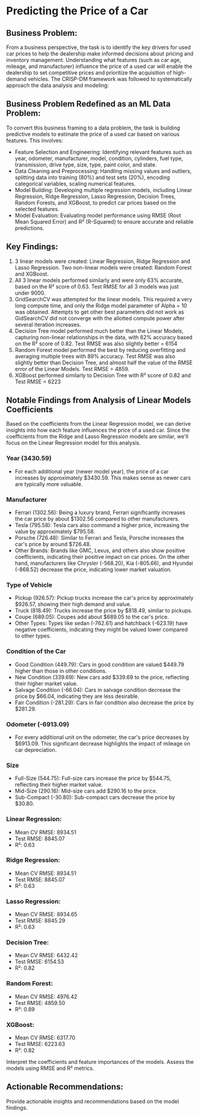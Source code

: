 # Predicting the Price of a Car

## Business Problem:

From a business perspective, the task is to identify the key drivers for used car prices to help the dealership make informed decisions about pricing and inventory management. Understanding what features (such as car age, mileage, and manufacturer) influence the price of a used car will enable the dealership to set competitive prices and prioritize the acquisition of high-demand vehicles. The CRISP-DM framework was followed to systematically approach the data analysis and modeling:

## Business Problem Redefined as an ML Data Problem:
To convert this business framing to a data problem, the task is building predictive models to estimate the price of a used car based on various features. This involves:
- Feature Selection and Engineering: Identifying relevant features such as year, odometer, manufacturer, model, condition, cylinders, fuel type, transmission, drive type, size, type, paint color, and state.
- Data Cleaning and Preprocessing: Handling missing values and outliers, splitting data into training (80%) and test sets (20%), encoding categorical variables, scaling numerical features.
- Model Building: Developing multiple regression models, including Linear Regression, Ridge Regression, Lasso Regression, Decision Trees, Random Forests, and XGBoost, to predict car prices based on the selected features.
- Model Evaluation: Evaluating model performance using RMSE (Root Mean Squared Error) and R² (R-Squared) to ensure accurate and reliable predictions.

## Key Findings:

1) 3 linear models were created: Linear Regression, Ridge Regression and Lasso Regression.  Two non-linear models were created: Random Forest and XGBoost. 
2) All 3 linear models performed similarly and were only 63% accurate, based on the R² score of 0.63. Test RMSE for all 3 models was just under 9000.
3) GridSearchCV was attempted for the linear models.  This required a very long compute time, and only the Ridge model parameter of Alpha = 10 was obtained. Attempts to get other best parameters did not work as GidSearchCV did not converge with the allotted compute power after several iteration increases.
4) Decision Tree model performed much better than the Linear Models, capturing non-linear relationships in the data, with 82% accuracy based on the R² score of 0.82. Test RMSE was also slightly better = 6154
5) Random Forest model performed the best by reducing overfitting and averaging multiple trees with 89% accuracy.  Test RMSE was also slightly better than Decision Tree, and almost half the value of the RMSE error of the Linear Models. Test RMSE = 4859.
6) XGBoost performed similarly to Decision Tree with R² score of 0.82 and Test RMSE = 6223

## Notable Findings from Analysis of Linear Models Coefficients
Based on the coefficients from the Linear Regression model, we can derive insights into how each feature influences the price of a used car. Since the coefficients from the Ridge and Lasso Regression models are similar, we'll focus on the Linear Regression model for this analysis.

### Year (3430.59)
- For each additional year (newer model year), the price of a car increases by approximately $3430.59. This makes sense as newer cars are typically more valuable.

### Manufacturer
- Ferrari (1302.56): Being a luxury brand, Ferrari significantly increases the car price by about $1302.56 compared to other manufacturers.
- Tesla (795.58): Tesla cars also command a higher price, increasing the value by approximately $795.58.
- Porsche (726.48): Similar to Ferrari and Tesla, Porsche increases the car's price by around $726.48.
- Other Brands: Brands like GMC, Lexus, and others also show positive coefficients, indicating their positive impact on car prices. On the other hand, manufacturers like Chrysler (-568.20), Kia (-805.66), and Hyundai (-868.52) decrease the price, indicating lower market valuation.

### Type of Vehicle
- Pickup (926.57): Pickup trucks increase the car's price by approximately $926.57, showing their high demand and value.
- Truck (818.49): Trucks increase the price by $818.49, similar to pickups.
- Coupe (689.05): Coupes add about $689.05 to the car's price.
- Other Types: Types like sedan (-762.61) and hatchback (-623.19) have negative coefficients, indicating they might be valued lower compared to other types.

### Condition of the Car
- Good Condition (449.79): Cars in good condition are valued $449.79 higher than those in other conditions.
- New Condition (339.69): New cars add $339.69 to the price, reflecting their higher market value.
- Salvage Condition (-66.04): Cars in salvage condition decrease the price by $66.04, indicating they are less desirable.
- Fair Condition (-281.29): Cars in fair condition also decrease the price by $281.29.

### Odometer (-6913.09)
- For every additional unit on the odometer, the car's price decreases by $6913.09. This significant decrease highlights the impact of mileage on car depreciation.

### Size
- Full-Size (544.75): Full-size cars increase the price by $544.75, reflecting their higher market value.
- Mid-Size (290.16): Mid-size cars add $290.16 to the price.
- Sub-Compact (-30.80): Sub-compact cars decrease the price by $30.80.

### Linear Regression:
- Mean CV RMSE: 8934.51
- Test RMSE: 8845.07
- R²: 0.63

### Ridge Regression:
- Mean CV RMSE: 8934.51
- Test RMSE: 8845.07
- R²: 0.63

### Lasso Regression:
- Mean CV RMSE: 8934.65
- Test RMSE: 8845.29
- R²: 0.63

### Decision Tree:
- Mean CV RMSE: 6432.42
- Test RMSE: 6154.53
- R²: 0.82

### Random Forest:
- Mean CV RMSE: 4976.42
- Test RMSE: 4859.50
- R²: 0.89

### XGBoost:
- Mean CV RMSE: 6317.70
- Test RMSE: 6223.63
- R²: 0.82


Interpret the coefficients and feature importances of the models.
Assess the models using RMSE and R² metrics.

## Actionable Recommendations:
Provide actionable insights and recommendations based on the model findings.
